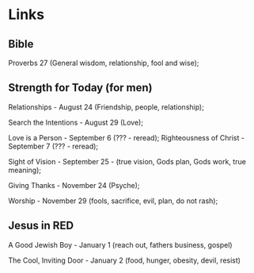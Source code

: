 # Links

## Bible

Proverbs 27 (General wisdom, relationship, fool and wise);

## Strength for Today (for men)

Relationships - August 24  (Friendship, people, relationship);

Search the Intentions - August 29 (Love);

Love is a Person - September 6 (??? - reread);
Righteousness of Christ - September 7 (??? - reread);

Sight of Vision - September 25 - (true vision, Gods plan, Gods work, true meaning);

Giving Thanks - November 24 (Psyche);

Worship - November 29 (fools, sacrifice, evil, plan, do not rash);

## Jesus in RED

A Good Jewish Boy - January 1 (reach out, fathers business, gospel)

The Cool, Inviting Door - January 2 (food, hunger, obesity, devil, resist)